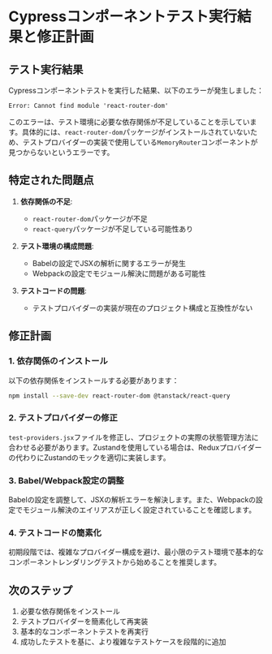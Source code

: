 # Cypressコンポーネントテスト実行結果と修正計画

## テスト実行結果

Cypressコンポーネントテストを実行した結果、以下のエラーが発生しました：

```
Error: Cannot find module 'react-router-dom'
```

このエラーは、テスト環境に必要な依存関係が不足していることを示しています。具体的には、`react-router-dom`パッケージがインストールされていないため、テストプロバイダーの実装で使用している`MemoryRouter`コンポーネントが見つからないというエラーです。

## 特定された問題点

1. **依存関係の不足**:
   - `react-router-dom`パッケージが不足
   - `react-query`パッケージが不足している可能性あり

2. **テスト環境の構成問題**:
   - Babelの設定でJSXの解析に関するエラーが発生
   - Webpackの設定でモジュール解決に問題がある可能性

3. **テストコードの問題**:
   - テストプロバイダーの実装が現在のプロジェクト構成と互換性がない

## 修正計画

### 1. 依存関係のインストール

以下の依存関係をインストールする必要があります：

```bash
npm install --save-dev react-router-dom @tanstack/react-query
```

### 2. テストプロバイダーの修正

`test-providers.jsx`ファイルを修正し、プロジェクトの実際の状態管理方法に合わせる必要があります。Zustandを使用している場合は、Reduxプロバイダーの代わりにZustandのモックを適切に実装します。

### 3. Babel/Webpack設定の調整

Babelの設定を調整して、JSXの解析エラーを解決します。また、Webpackの設定でモジュール解決のエイリアスが正しく設定されていることを確認します。

### 4. テストコードの簡素化

初期段階では、複雑なプロバイダー構成を避け、最小限のテスト環境で基本的なコンポーネントレンダリングテストから始めることを推奨します。

## 次のステップ

1. 必要な依存関係をインストール
2. テストプロバイダーを簡素化して再実装
3. 基本的なコンポーネントテストを再実行
4. 成功したテストを基に、より複雑なテストケースを段階的に追加
